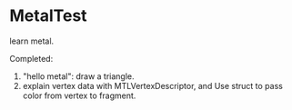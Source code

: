 # MetalTest
learn metal.

Completed:
1. "hello metal": draw a triangle.
2. explain vertex data with MTLVertexDescriptor, and Use struct to pass color from vertex to fragment.
